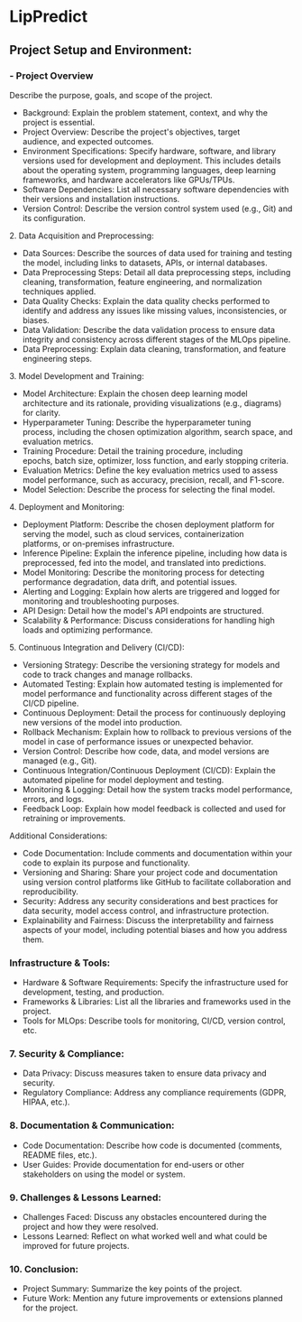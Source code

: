 # LipPredict

## Project Setup and Environment:

### - Project Overview

Describe the purpose, goals, and scope of the project.

- Background: Explain the problem statement, context, and why the project is essential.
- Project Overview: Describe the project's objectives, target audience, and expected outcomes.
- Environment Specifications: Specify hardware, software, and library versions used for development and deployment. This includes details about the operating system, programming languages, deep learning frameworks, and hardware accelerators like GPUs/TPUs.
- Software Dependencies: List all necessary software dependencies with their versions and installation instructions.
- Version Control: Describe the version control system used (e.g., Git) and its configuration.

2\. Data Acquisition and Preprocessing:

- Data Sources: Describe the sources of data used for training and testing the model, including links to datasets, APIs, or internal databases.
- Data Preprocessing Steps: Detail all data preprocessing steps, including cleaning, transformation, feature engineering, and normalization techniques applied.
- Data Quality Checks: Explain the data quality checks performed to identify and address any issues like missing values, inconsistencies, or biases.
- Data Validation: Describe the data validation process to ensure data integrity and consistency across different stages of the MLOps pipeline.
- Data Preprocessing: Explain data cleaning, transformation, and feature engineering steps.

3\. Model Development and Training:

- Model Architecture: Explain the chosen deep learning model architecture and its rationale, providing visualizations (e.g., diagrams) for clarity.
- Hyperparameter Tuning: Describe the hyperparameter tuning process, including the chosen optimization algorithm, search space, and evaluation metrics.
- Training Procedure: Detail the training procedure, including epochs, batch size, optimizer, loss function, and early stopping criteria.
- Evaluation Metrics: Define the key evaluation metrics used to assess model performance, such as accuracy, precision, recall, and F1-score.
- Model Selection: Describe the process for selecting the final model.

4\. Deployment and Monitoring:

- Deployment Platform: Describe the chosen deployment platform for serving the model, such as cloud services, containerization platforms, or on-premises infrastructure.
- Inference Pipeline: Explain the inference pipeline, including how data is preprocessed, fed into the model, and translated into predictions.
- Model Monitoring: Describe the monitoring process for detecting performance degradation, data drift, and potential issues.
- Alerting and Logging: Explain how alerts are triggered and logged for monitoring and troubleshooting purposes.
- API Design: Detail how the model's API endpoints are structured.
- Scalability & Performance: Discuss considerations for handling high loads and optimizing performance.

5\. Continuous Integration and Delivery (CI/CD):

- Versioning Strategy: Describe the versioning strategy for models and code to track changes and manage rollbacks.
- Automated Testing: Explain how automated testing is implemented for model performance and functionality across different stages of the CI/CD pipeline.
- Continuous Deployment: Detail the process for continuously deploying new versions of the model into production.
- Rollback Mechanism: Explain how to rollback to previous versions of the model in case of performance issues or unexpected behavior.
- Version Control: Describe how code, data, and model versions are managed (e.g., Git).
- Continuous Integration/Continuous Deployment (CI/CD): Explain the automated pipeline for model deployment and testing.
- Monitoring & Logging: Detail how the system tracks model performance, errors, and logs.
- Feedback Loop: Explain how model feedback is collected and used for retraining or improvements.

Additional Considerations:

- Code Documentation: Include comments and documentation within your code to explain its purpose and functionality.
- Versioning and Sharing: Share your project code and documentation using version control platforms like GitHub to facilitate collaboration and reproducibility.
- Security: Address any security considerations and best practices for data security, model access control, and infrastructure protection.
- Explainability and Fairness: Discuss the interpretability and fairness aspects of your model, including potential biases and how you address them.

### Infrastructure & Tools:

- Hardware & Software Requirements: Specify the infrastructure used for development, testing, and production.
- Frameworks & Libraries: List all the libraries and frameworks used in the project.
- Tools for MLOps: Describe tools for monitoring, CI/CD, version control, etc.

### 7\. Security & Compliance:

- Data Privacy: Discuss measures taken to ensure data privacy and security.
- Regulatory Compliance: Address any compliance requirements (GDPR, HIPAA, etc.).

### 8\. Documentation & Communication:

- Code Documentation: Describe how code is documented (comments, README files, etc.).
- User Guides: Provide documentation for end-users or other stakeholders on using the model or system.

### 9\. Challenges & Lessons Learned:

- Challenges Faced: Discuss any obstacles encountered during the project and how they were resolved.
- Lessons Learned: Reflect on what worked well and what could be improved for future projects.

### 10\. Conclusion:

- Project Summary: Summarize the key points of the project.
- Future Work: Mention any future improvements or extensions planned for the project.
